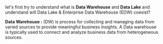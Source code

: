 
let's first try to understand what is **Data Warehouse** and **Data Lake** and understand will Data Lake & Enterprise Data Warehouse (EDW) coexist?

**Data Warehouse :** (DW) is process for collecting and managing data from varied sources to provide meaningful business insights. A Data warehouse is typically used to connect and analyze business data from heterogeneous sources.
<!--stackedit_data:
eyJoaXN0b3J5IjpbNTk2MDAwNzkyLC0yMDUzNzU0NjI3LC04MD
Q1NTkxMTYsNTk4NTgwOTE2LC02MDMyMDQ5NDMsMzA5MTk0MDIz
LDk2OTI2Njc0NCwxODM3NzQ0NzgwLC0xNzcyMjI1NzA0LC0xNj
k0MDgyNTYsLTE2MjA2NjczMjQsLTIwMjY3OTU3MTMsLTE2ODk5
MDg5NTIsNDgyNzYzMjAsMTE4MTMxNjQxLC0xOTI3MjU3ODcwLD
E2MTExMDQxMDUsLTExNDMxNzYwNjYsMTc1MjMzMDk1NSwtMTM0
ODQ4NDg0OV19
-->
